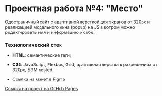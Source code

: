 # Проектная работа №4: "Место"

Одостраничный сайт с адаптивной версткой для экранов от 320px и реализацией модального окна (popup) на JS в котром можно редактировать имя и информацию о себе.

### Технологический стек
* **HTML**: cемантические теги;
* **CSS**: JavaScript, Flexbox, Grid, адаптивная верстка в разрешениях от 320px, БЭМ nested.


* [Ссылка на макет в Figma](https://www.figma.com/file/2cn9N9jSkmxD84oJik7xL7/JavaScript.-Sprint-4?node-id=0%3A1)

[Ссылка на проект на GitHub Pages](https://alinabernts.github.io/mesto/)

